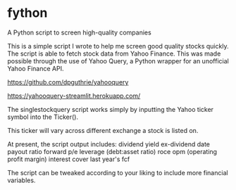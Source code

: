 # fython
A Python script to screen high-quality companies

This is a simple script I wrote to help me screen good quality stocks quickly.
The script is able to fetch stock data from Yahoo Finance. This was made possible
through the use of Yahoo Query, a Python wrapper for an unofficial Yahoo Finance API.

https://github.com/dpguthrie/yahooquery

https://yahooquery-streamlit.herokuapp.com/

The singlestockquery script works simply by inputting the Yahoo ticker symbol into the Ticker().

This ticker will vary across different exchange a stock is listed on.

At present, the script output includes:
dividend
yield
ex-dividend date
payout ratio
forward p/e
leverage (debt:asset ratio)
roce
opm (operating profit margin)
interest cover
last year's fcf

The script can be tweaked according to your liking to include more financial variables.
